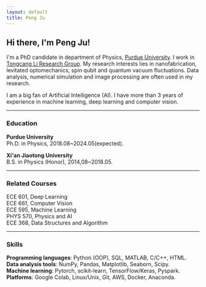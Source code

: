 ```yaml
---
layout: default
title: Peng Ju
---
```

## Hi there, I'm Peng Ju!

I'm a PhD candidate in department of Physics, [Purdue University](https://www.purdue.edu/). I work in [Tongcang Li Research Group](https://sites.google.com/site/litongcang). My research interests lies in nanofabrication, levitated optomechanics, spin qubit and quantum vacuum fluctuations. Data analysis, numerical simulation and image processing are often used in my research.

I am a big fan of Artificial Intelligence (AI). I have more than 3 years of experience in machine learning, deep learning and computer vision.

---
### Education
**Purdue University**           
Ph.D. in Physics, 2018.08~2024.05(expected).          

**Xi'an Jiaotong University**   
B.S. in Physics (Honor), 2014,08~2018.05.  

---
### Related Courses
ECE 601, Deep Learning   
ECE 661, Computer Vision  
ECE 595, Machine Learning    
PHYS 570, Physics and AI  
ECE 368, Data Structures and Algorithm

---
### Skills
**Programming languages**: Python (OOP), SQL, MATLAB, C/C++, HTML.   
**Data analysis tools**: NumPy, Pandas, Matplotlib, Seaborn, Scipy.  
**Machine learning**: Pytorch, scikit-learn, TensorFlow/Keras, Pyspark.    
**Platforms**: Google Colab, Linux/Unix, Git, AWS, Docker, Anaconda.  




